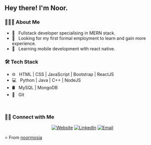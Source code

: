 <h2> Hey there! I'm Noor.</h2>

<h3> 👨🏻‍💻 About Me </h3>

- 🤔 &nbsp; Fullstack developer specialising in MERN stack.
- 💼 &nbsp; Looking for my first formal employment to learn and gain more experience.
- 🌱 &nbsp; Learning mobile development with react native.

<h3>🛠 Tech Stack</h3>

- 🌐 &nbsp; HTML | CSS | JavaScript | Bootstrap | ReactJS
- 💻 &nbsp; Python | Java | C++ | NodeJS 
- 🛢 &nbsp; MySQL | MongoDB
- 🔧 &nbsp; Git

<br/>

<h3> 🤝🏻 Connect with Me </h3>

<p align="center">
<a href="https://noormosia.com/"><img alt="Website" src="https://img.shields.io/badge/Website-noormosia.com-blue?style=flat-square&logo=google-chrome"></a>
<a href="https://www.linkedin.com/in/noor-mosia/"><img alt="LinkedIn" src="https://img.shields.io/badge/LinkedIn-noormosia-blue?style=flat-square&logo=linkedin"></a>
<a href="mailto:noortshepo@gmail.com"><img alt="Email" src="https://img.shields.io/badge/Email-noortshepo@gmail.com-blue?style=flat-square&logo=gmail"></a>
</p>

⭐️ From [noormosia](https://github.com/noormosia)
